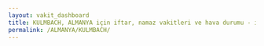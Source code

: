 ```yaml
---
layout: vakit_dashboard
title: KULMBACH, ALMANYA için iftar, namaz vakitleri ve hava durumu - ilçe/eyalet seç
permalink: /ALMANYA/KULMBACH/
---
```


<script type="text/javascript">
  var GLOBAL_COUNTRY = 'ALMANYA';
  var GLOBAL_CITY = 'KULMBACH';
  var GLOBAL_STATE = '';
  var lat = 72;
  var lon = 21;
</script>

